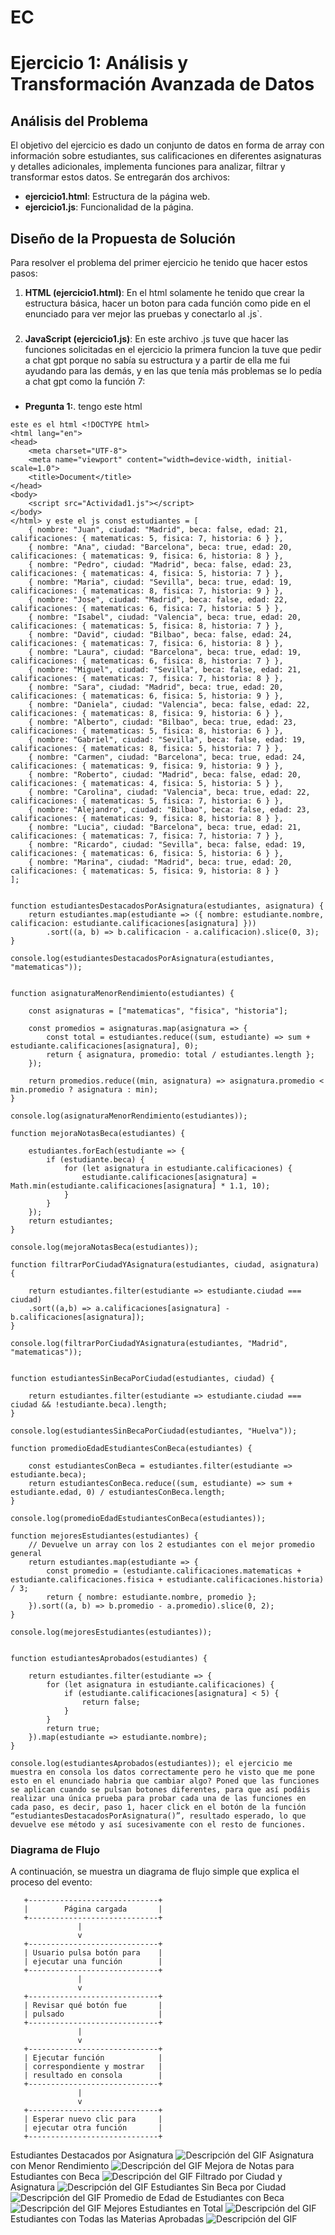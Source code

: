 # EC

# Ejercicio 1: Análisis y Transformación Avanzada de Datos


## Análisis del Problema
El objetivo del ejercicio es dado un conjunto de datos en forma de array con información sobre estudiantes, sus calificaciones en diferentes asignaturas y detalles adicionales, implementa funciones para analizar, filtrar y transformar estos datos.
Se entregarán dos archivos:

- **ejercicio1.html**: Estructura de la página web.
- **ejercicio1.js**: Funcionalidad de la página.

## Diseño de la Propuesta de Solución
Para resolver el problema del primer ejercicio he tenido que hacer estos pasos:

1. **HTML (ejercicio1.html)**: En el html solamente he tenido que crear la estructura básica, hacer un boton para cada función como pide en el enunciado para ver mejor las pruebas y conectarlo al .js`.

###

2. **JavaScript (ejercicio1.js)**: En este archivo .js tuve que hacer las funciones solicitadas en el ejercicio la primera funcion la tuve que pedir a chat gpt porque no sabía su estructura y a partir de ella me fui ayudando para las demás, y en las que tenía más problemas se lo pedía a chat gpt como la función 7:

###

- **Pregunta 1:**. tengo este html 
```
este es el html <!DOCTYPE html>
<html lang="en">
<head>
    <meta charset="UTF-8">
    <meta name="viewport" content="width=device-width, initial-scale=1.0">
    <title>Document</title>
</head>
<body>
    <script src="Actividad1.js"></script>
</body>
</html> y este el js const estudiantes = [
    { nombre: "Juan", ciudad: "Madrid", beca: false, edad: 21, calificaciones: { matematicas: 5, fisica: 7, historia: 6 } },
    { nombre: "Ana", ciudad: "Barcelona", beca: true, edad: 20, calificaciones: { matematicas: 9, fisica: 6, historia: 8 } },
    { nombre: "Pedro", ciudad: "Madrid", beca: false, edad: 23, calificaciones: { matematicas: 4, fisica: 5, historia: 7 } },
    { nombre: "Maria", ciudad: "Sevilla", beca: true, edad: 19, calificaciones: { matematicas: 8, fisica: 7, historia: 9 } },
    { nombre: "Jose", ciudad: "Madrid", beca: false, edad: 22, calificaciones: { matematicas: 6, fisica: 7, historia: 5 } },
    { nombre: "Isabel", ciudad: "Valencia", beca: true, edad: 20, calificaciones: { matematicas: 5, fisica: 8, historia: 7 } },
    { nombre: "David", ciudad: "Bilbao", beca: false, edad: 24, calificaciones: { matematicas: 7, fisica: 6, historia: 8 } },
    { nombre: "Laura", ciudad: "Barcelona", beca: true, edad: 19, calificaciones: { matematicas: 6, fisica: 8, historia: 7 } },
    { nombre: "Miguel", ciudad: "Sevilla", beca: false, edad: 21, calificaciones: { matematicas: 7, fisica: 7, historia: 8 } },
    { nombre: "Sara", ciudad: "Madrid", beca: true, edad: 20, calificaciones: { matematicas: 6, fisica: 5, historia: 9 } },
    { nombre: "Daniela", ciudad: "Valencia", beca: false, edad: 22, calificaciones: { matematicas: 8, fisica: 9, historia: 6 } },
    { nombre: "Alberto", ciudad: "Bilbao", beca: true, edad: 23, calificaciones: { matematicas: 5, fisica: 8, historia: 6 } },
    { nombre: "Gabriel", ciudad: "Sevilla", beca: false, edad: 19, calificaciones: { matematicas: 8, fisica: 5, historia: 7 } },
    { nombre: "Carmen", ciudad: "Barcelona", beca: true, edad: 24, calificaciones: { matematicas: 9, fisica: 9, historia: 9 } },
    { nombre: "Roberto", ciudad: "Madrid", beca: false, edad: 20, calificaciones: { matematicas: 4, fisica: 5, historia: 5 } },
    { nombre: "Carolina", ciudad: "Valencia", beca: true, edad: 22, calificaciones: { matematicas: 5, fisica: 7, historia: 6 } },
    { nombre: "Alejandro", ciudad: "Bilbao", beca: false, edad: 23, calificaciones: { matematicas: 9, fisica: 8, historia: 8 } },
    { nombre: "Lucia", ciudad: "Barcelona", beca: true, edad: 21, calificaciones: { matematicas: 7, fisica: 7, historia: 7 } },
    { nombre: "Ricardo", ciudad: "Sevilla", beca: false, edad: 19, calificaciones: { matematicas: 6, fisica: 5, historia: 6 } },
    { nombre: "Marina", ciudad: "Madrid", beca: true, edad: 20, calificaciones: { matematicas: 5, fisica: 9, historia: 8 } }
];


function estudiantesDestacadosPorAsignatura(estudiantes, asignatura) {
    return estudiantes.map(estudiante => ({ nombre: estudiante.nombre, calificacion: estudiante.calificaciones[asignatura] }))
        .sort((a, b) => b.calificacion - a.calificacion).slice(0, 3);
}

console.log(estudiantesDestacadosPorAsignatura(estudiantes, "matematicas"));


function asignaturaMenorRendimiento(estudiantes) {

    const asignaturas = ["matematicas", "fisica", "historia"];

    const promedios = asignaturas.map(asignatura => {
        const total = estudiantes.reduce((sum, estudiante) => sum + estudiante.calificaciones[asignatura], 0);
        return { asignatura, promedio: total / estudiantes.length };
    });

    return promedios.reduce((min, asignatura) => asignatura.promedio < min.promedio ? asignatura : min);
}

console.log(asignaturaMenorRendimiento(estudiantes));

function mejoraNotasBeca(estudiantes) {
    
    estudiantes.forEach(estudiante => {
        if (estudiante.beca) {
            for (let asignatura in estudiante.calificaciones) {
                estudiante.calificaciones[asignatura] = Math.min(estudiante.calificaciones[asignatura] * 1.1, 10);
            }
        }
    });
    return estudiantes;
}

console.log(mejoraNotasBeca(estudiantes));

function filtrarPorCiudadYAsignatura(estudiantes, ciudad, asignatura) {
    
    return estudiantes.filter(estudiante => estudiante.ciudad === ciudad)
    .sort((a,b) => a.calificaciones[asignatura] - b.calificaciones[asignatura]);
}

console.log(filtrarPorCiudadYAsignatura(estudiantes, "Madrid", "matematicas"));


function estudiantesSinBecaPorCiudad(estudiantes, ciudad) {
  
    return estudiantes.filter(estudiante => estudiante.ciudad === ciudad && !estudiante.beca).length;
}

console.log(estudiantesSinBecaPorCiudad(estudiantes, "Huelva"));

function promedioEdadEstudiantesConBeca(estudiantes) {
    
    const estudiantesConBeca = estudiantes.filter(estudiante => estudiante.beca);
    return estudiantesConBeca.reduce((sum, estudiante) => sum + estudiante.edad, 0) / estudiantesConBeca.length;
}

console.log(promedioEdadEstudiantesConBeca(estudiantes));

function mejoresEstudiantes(estudiantes) {
    // Devuelve un array con los 2 estudiantes con el mejor promedio general
    return estudiantes.map(estudiante => {
        const promedio = (estudiante.calificaciones.matematicas + estudiante.calificaciones.fisica + estudiante.calificaciones.historia) / 3;
        return { nombre: estudiante.nombre, promedio };
    }).sort((a, b) => b.promedio - a.promedio).slice(0, 2);
}

console.log(mejoresEstudiantes(estudiantes));


function estudiantesAprobados(estudiantes) {
   
    return estudiantes.filter(estudiante => {
        for (let asignatura in estudiante.calificaciones) {
            if (estudiante.calificaciones[asignatura] < 5) {
                return false;
            }
        }
        return true;
    }).map(estudiante => estudiante.nombre);
}

console.log(estudiantesAprobados(estudiantes)); el ejercicio me muestra en consola los datos correctamente pero he visto que me pone esto en el enunciado habria que cambiar algo? Poned que las funciones se aplican cuando se pulsan botones diferentes, para que así podáis realizar una única prueba para probar cada una de las funciones en cada paso, es decir, paso 1, hacer click en el botón de la función “estudiantesDestacadosPorAsignatura()”, resultado esperado, lo que devuelve ese método y así sucesivamente con el resto de funciones.

```

###

### Diagrama de Flujo
A continuación, se muestra un diagrama de flujo simple que explica el proceso del evento:

```plaintext
   +-----------------------------+
   |        Página cargada       |
   +-----------------------------+
               |
               v
   +-----------------------------+
   | Usuario pulsa botón para    |
   | ejecutar una función        |
   +-----------------------------+
               |
               v
   +-----------------------------+
   | Revisar qué botón fue       |
   | pulsado                     |
   +-----------------------------+
               |
               v
   +-----------------------------+
   | Ejecutar función            |
   | correspondiente y mostrar   |
   | resultado en consola        |
   +-----------------------------+
               |
               v
   +-----------------------------+
   | Esperar nuevo clic para     |
   | ejecutar otra función       |
   +-----------------------------+

```
Estudiantes Destacados por Asignatura
![Descripción del GIF](recursos/gif1.1.gif)
Asignatura con Menor Rendimiento
![Descripción del GIF](recursos/gif1.2.gif)
Mejora de Notas para Estudiantes con Beca
![Descripción del GIF](recursos/gif1.3.gif)
Filtrado por Ciudad y Asignatura
![Descripción del GIF](recursos/gif1.3.gif)
Estudiantes Sin Beca por Ciudad
![Descripción del GIF](recursos/gif1.5.gif)
Promedio de Edad de Estudiantes con Beca
![Descripción del GIF](recursos/gif1.6.gif)
Mejores Estudiantes en Total
![Descripción del GIF](recursos/gif1.7.gif)
Estudiantes con Todas las Materias Aprobadas
![Descripción del GIF](recursos/gif1.8.gif)